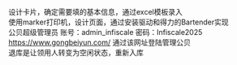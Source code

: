 设计卡片，确定需要填的基本信息，通过excel模板录入<br>
使用marker打印机，设计页面，通过安装驱动和得力的Bartender实现<br>
公贝超级管理员 账号：admin_infiscale 密码：Infiscale2025 https://www.gongbeiyun.com/ 通过该网址登陆管理公贝<br>
退库是让领用人转变为空闲状态，重新入库<br>
<br>
<br>
<br>
<br>
<br>
<br>
